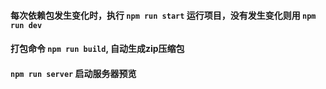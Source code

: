 #### 每次依赖包发生变化时，执行 `npm run start` 运行项目，没有发生变化则用 `npm run dev`
#### 打包命令 `npm run build`, 自动生成zip压缩包
#### `npm run server` 启动服务器预览